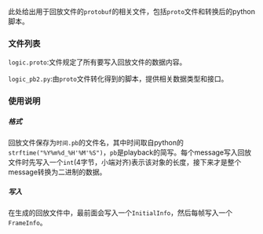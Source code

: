 此处给出用于回放文件的`protobuf`的相关文件，包括`proto`文件和转换后的python脚本。

### 文件列表

`logic.proto`:文件规定了所有要写入回放文件的数据内容。

`logic_pb2.py`:由`proto`文件转化得到的脚本，提供相关数据类型和接口。

### 使用说明

##### 格式

回放文件保存为`时间.pb`的文件名，其中时间取自python的`strftime("%Y%m%d_%H'%M'%S")`，`pb`是playback的简写。每个message写入回放文件时先写入一个`int`(4字节，小端对齐)表示该对象的长度，接下来才是整个message转换为二进制的数据。

##### 写入

在生成的回放文件中，最前面会写入一个`InitialInfo`，然后每帧写入一个`FrameInfo`。